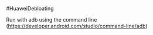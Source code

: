#HuaweiDebloating

Run with adb using the command line (https://developer.android.com/studio/command-line/adb)
